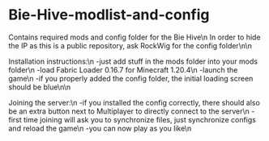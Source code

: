 # Bie-Hive-modlist-and-config
Contains required mods and config folder for the Bie Hive\n
In order to hide the IP as this is a public repository, ask RockWig for the config folder\n\n

Installation instructions:\n
-just add stuff in the mods folder into your mods folder\n
-load Fabric Loader 0.16.7 for Minecraft 1.20.4\n
-launch the game\n
-if you properly added the config folder, the initial loading screen should be blue\n\n

Joining the server:\n
-if you installed the config correctly, there should also be an extra button next to Multiplayer to directly connect to the server\n
-first time joining will ask you to synchronize files, just synchronize configs and reload the game\n
-you can now play as you like\n
